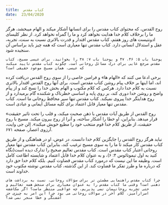 ```yaml
---
title:  کتاب مقدس
date:  23/04/2020
---
```


روح القدس، که محتوای کتاب مقدس را برای انسانها آشکار میکند و الهام میبخشد، هرگز ما را برخلاف کلام خدا هدایت نخواهد کرد و ما را گمراه نخواهد کرد. از نظر کلیسای ادونتیست های روز هفتم، کتاب مقدس اقتدار و قدرت بالاتری نسبت به سنت، تجربه، عقل و استدلال انسانی دارد. کتاب مقدس تنها معیاری است که همه چیز باید براساس آن سنجیده شود.

`یوحنا باب ۵: ۴۶، ۴۷ و یوحنا باب ۷: ۳۸ را بخوانید. برای عیسی مسیح، کتاب مقدس مرجع غایی برای درک مسائل روحانی است. چگونه کتاب مقدس تایید میکند که عیسی، همان مسیح موعود حقیقی است؟`

برخی ادعا می کنند که «الهام ها» و فرامین  خاصی را از سوی روح القدس دریافت کرده اند، اما اینها بر خلاف پیام روشن کتاب مقدس است. برای آنها روح القدس اقتدار بالاتری نسبت به کلام خدا دارد. هرکس که کلام مکتوب و الهام بخش خدا را نسخ کند و از پیام واضح و روشن خدا دوری کند، بر روی پایه و اساسی خطرناک و شکننده گام برمیدارد و از روح هدایتگر خدا پیروی نمیکند. کتاب مقدس تنها سپر محافظ روحانی ما است. کتاب مقدس تنها معیار قابل اعتماد برای کلیه مسائل ایمانی و عبادی است.

«روح القدس از طریق آیات مقدس با ذهن صحبت میکند، و قلب را تحت تاثیر حقیقت قرار میدهد. بنابراین، او خطا را آشکار ساخته، و آنرا از روح بیرون میکند. مسیح با روح حقیقت، از طریق کلام خدا قوم منتخب خود را مطیع خویش میکند». اِلن جی وایت، آرزوی اعصار، صفحه ۶۷۱.

نباید هرگز روح القدس را جایگزین کلام خدا دانست. در عوض، او در هماهنگی و از طریق کتاب مقدس کار میکند تا ما را به سوی مسیح ترغیب کند، بنابراین کتاب مقدس تنها معیار روحانی اعتبار کتاب مقدس است. کتاب مقدس تعالیم صحیح را تدارک دیده است(نگاه کنید به اول تیموتائوس ۴: ۶)، و به عنوان کلام خدا قابل اعتماد و شایسته اطاعت کامل است. وظیفه ما این نیست که درمورد کتاب مقدس قضاوت کنیم. بلکه کلام خدا حق دارد که درباره ما و طرز تفکر ما قضاوت کند. از این گذشته، کتاب مقدس نوشته مکتوب خود خداوند است.

`چرا کتاب مقدس راهنمایی مطمئن تر برای سؤالات روحانی، نسبت به برداشت های ذهنی است؟ وقتی ما کتاب مقدس را به عنوان معیاری برای سنجش همه تعالیم و حتی تجربه روحانیمان نمی پذیریم، چه عواقبی منتظر ماست؟ اگر مکاشفه اسرارآمیز، کلام آخر در سوالات روحانی می بود چرا این امر به چیزی جز آشفتگی و خطا منجر نمی شد؟`